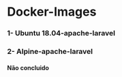 # Docker-Images
### 1- Ubuntu 18.04-apache-laravel
### 2- Alpine-apache-laravel 
#### Não concluido

    
